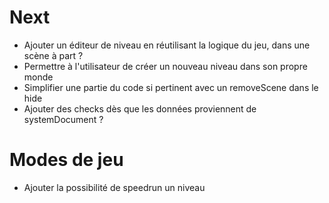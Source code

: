 # Next
* Ajouter un éditeur de niveau en réutilisant la logique du jeu, dans une scène à part ?
* Permettre à l'utilisateur de créer un nouveau niveau dans son propre monde
* Simplifier une partie du code si pertinent avec un removeScene dans le hide
* Ajouter des checks dès que les données proviennent de systemDocument ?

# Modes de jeu
* Ajouter la possibilité de speedrun un niveau

